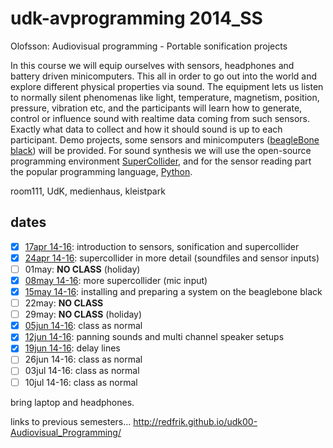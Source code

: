 udk-avprogramming 2014_SS
=========================

Olofsson: Audiovisual programming - Portable sonification projects

In this course we will equip ourselves with sensors, headphones and battery driven minicomputers. This all in order to go out into the world and explore different physical properties via sound. The equipment lets us listen to normally silent phenomenas like light, temperature, magnetism, position, pressure, vibration etc, and the participants will learn how to generate, control or influence sound with realtime data coming from such sensors.
Exactly what data to collect and how it should sound is up to each participant. Demo projects, some sensors and minicomputers ([beagleBone black](http://beagleboard.org/Products/BeagleBone%20Black)) will be provided. For sound synthesis we will use the open-source programming environment [SuperCollider](http://supercollider.github.io), and for the sensor reading part the popular programming language, [Python](https://www.python.org).

room111, UdK, medienhaus, kleistpark

dates
-----
- [x] [17apr 14-16](https://github.com/redFrik/udk11-Portable_sonification_projects/tree/master/udk140417): introduction to sensors, sonification and supercollider
- [x] [24apr 14-16](https://github.com/redFrik/udk11-Portable_sonification_projects/tree/master/udk140424): supercollider in more detail (soundfiles and sensor inputs)
- [ ] 01may: **NO CLASS** (holiday)
- [x] [08may 14-16](https://github.com/redFrik/udk11-Portable_sonification_projects/tree/master/udk140508): more supercollider (mic input)
- [x] [15may 14-16](https://github.com/redFrik/udk11-Portable_sonification_projects/tree/master/udk140515): installing and preparing a system on the beaglebone black
- [ ] 22may: **NO CLASS**
- [ ] 29may: **NO CLASS** (holiday)
- [x] [05jun 14-16](https://github.com/redFrik/udk11-Portable_sonification_projects/tree/master/udk140605): class as normal
- [x] [12jun 14-16](https://github.com/redFrik/udk11-Portable_sonification_projects/tree/master/udk140612): panning sounds and multi channel speaker setups
- [x] [19jun 14-16](https://github.com/redFrik/udk11-Portable_sonification_projects/tree/master/udk140619): delay lines
- [ ] 26jun 14-16: class as normal
- [ ] 03jul 14-16: class as normal
- [ ] 10jul 14-16: class as normal

bring laptop and headphones.


links to previous semesters... <http://redfrik.github.io/udk00-Audiovisual_Programming/>
